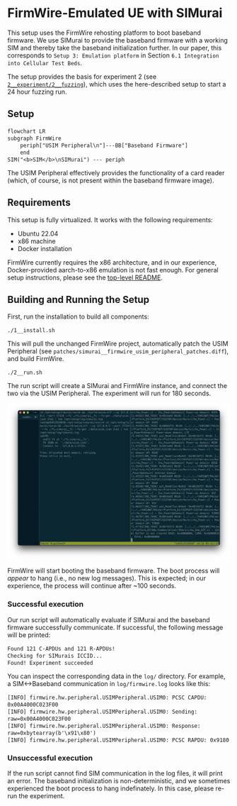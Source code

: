 # FirmWire-Emulated UE with SIMurai

This setup uses the FirmWire rehosting platform to boot baseband firmware. We use SIMurai to provide the baseband firmware with a working SIM and thereby take the baseband initialization further. In our paper, this corresponds to `Setup 3: Emulation platform` in Section `6.1 Integration into Cellular Test Beds`.

The setup provides the basis for experiment 2 (see [`2__experiment/2__fuzzing`](../../2__experiment/2__fuzzing/README.md)), which uses the here-described setup to start a 24 hour fuzzing run.

## Setup

```mermaid
flowchart LR
subgraph FirmWire
    periph["USIM Peripheral\n"]---BB["Baseband Firmware"]
    end
SIM("<b>SIM</b>\nSIMurai") --- periph
```

The USIM Peripheral effectively provides the functionality of a card reader (which, of course, is not present within the baseband firmware image). 

## Requirements

This setup is fully virtualized. It works with the following requirements:

- Ubuntu 22.04
- x86 machine
- Docker installation

FirmWire currently requires the x86 architecture, and in our experience, Docker-provided aarch-to-x86 emulation is not fast enough. For general setup instructions, please see the [top-level README](../../README.md).

## Building and Running the Setup

First, run the installation to build all components:
```
./1__install.sh
```

This will pull the unchanged FirmWire project, automatically patch the USIM Peripheral (see `patches/simurai__firmwire_usim_peripheral_patches.diff`), and build FirmWire.

```
./2__run.sh
```

The run script will create a SIMurai and FirmWire instance, and connect the two via the USIM Peripheral. The experiment will run for 180 seconds.

![](terminals.png)

FirmWire will start booting the baseband firmware. The boot process will *appear* to hang (i.e., no new log messages). This is expected; in our experience, the process will continue after ~100 seconds.

### Successful execution

Our run script will automatically evaluate if SIMurai and the baseband firmware successfully communicate. If successful, the following message will be printed:

```
Found 121 C-APDUs and 121 R-APDUs!
Checking for SIMurais ICCID...
Found! Experiment succeeded
```

You can inspect the corresponding data in the `log/` directory. For example, a SIM<->Baseband communication in `log/firmwire.log` looks like this:
```
[INFO] firmwire.hw.peripheral.USIMPeripheral.USIM0: PCSC CAPDU: 0x00A4000C023F00
[INFO] firmwire.hw.peripheral.USIMPeripheral.USIM0: Sending: raw=0x00A4000C023F00
[INFO] firmwire.hw.peripheral.USIMPeripheral.USIM0: Response: raw=0xbytearray(b'\x91\x80')
[INFO] firmwire.hw.peripheral.USIMPeripheral.USIM0: PCSC RAPDU: 0x9180
```

### Unsuccessful execution

If the run script cannot find SIM communication in the log files, it will print an error. The baseband initialization is non-deterministic, and we sometimes experienced the boot process to hang indefinately. In this case, please re-run the experiment.